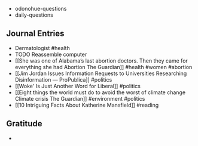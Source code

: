 - odonohue-questions
- daily-questions
## Journal Entries
- Dermatologist #health
- TODO Reassemble computer
- [[She was one of Alabama’s last abortion doctors. Then they came for everything she had  Abortion  The Guardian]] #health #women #abortion 
- [[Jim Jordan Issues Information Requests to Universities Researching Disinformation — ProPublica]] #politics
- [[Woke' Is Just Another Word for Liberal]] #politics 
- [[Eight things the world must do to avoid the worst of climate change  Climate crisis  The Guardian]] #environment #politics 
- [[10 Intriguing Facts About Katherine Mansfield]] #reading 
## Gratitude
- 